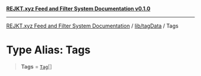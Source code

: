 [**REJKT.xyz Feed and Filter System Documentation v0.1.0**](../../../README.md)

***

[REJKT.xyz Feed and Filter System Documentation](../../../modules.md) / [lib/tagData](../README.md) / Tags

# Type Alias: Tags

> **Tags** = [`Tag`](Tag.md)[]
